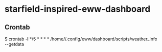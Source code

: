 # starfield-inspired-eww-dashboard

## Crontab
$ crontab -l
*/5 * * * * /home/<username>/.config/eww/dashboard/scripts/weather_info --getdata
